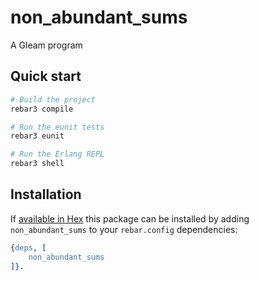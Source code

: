 # non_abundant_sums

A Gleam program


## Quick start

```sh
# Build the project
rebar3 compile

# Run the eunit tests
rebar3 eunit

# Run the Erlang REPL
rebar3 shell
```


## Installation

If [available in Hex](https://www.rebar3.org/docs/dependencies#section-declaring-dependencies)
this package can be installed by adding `non_abundant_sums` to your `rebar.config` dependencies:

```erlang
{deps, [
    non_abundant_sums
]}.
```
